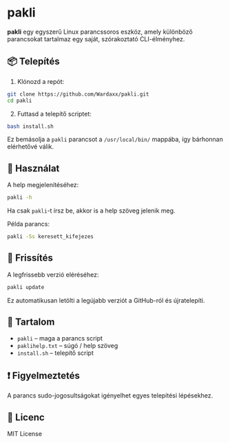 # pakli

**pakli** egy egyszerű Linux parancssoros eszköz, amely különböző parancsokat tartalmaz egy saját, szórakoztató CLI-élményhez.

## 📦 Telepítés

1. Klónozd a repót:

```bash
git clone https://github.com/Wardaxx/pakli.git
cd pakli
```

2. Futtasd a telepítő scriptet:

```bash
bash install.sh
```

Ez bemásolja a `pakli` parancsot a `/usr/local/bin/` mappába, így bárhonnan elérhetővé válik.

## 🧾 Használat

A help megjelenítéséhez:

```bash
pakli -h
```

Ha csak `pakli`-t írsz be, akkor is a help szöveg jelenik meg.

Példa parancs:

```bash
pakli -Ss keresett_kifejezes
```

## 🔄 Frissítés

A legfrissebb verzió eléréséhez:

```bash
pakli update
```

Ez automatikusan letölti a legújabb verziót a GitHub-ról és újratelepíti.

## 📁 Tartalom

- `pakli` – maga a parancs script
- `paklihelp.txt` – súgó / help szöveg
- `install.sh` – telepítő script

## ❗ Figyelmeztetés

A parancs sudo-jogosultságokat igényelhet egyes telepítési lépésekhez.

## 📜 Licenc

MIT License
